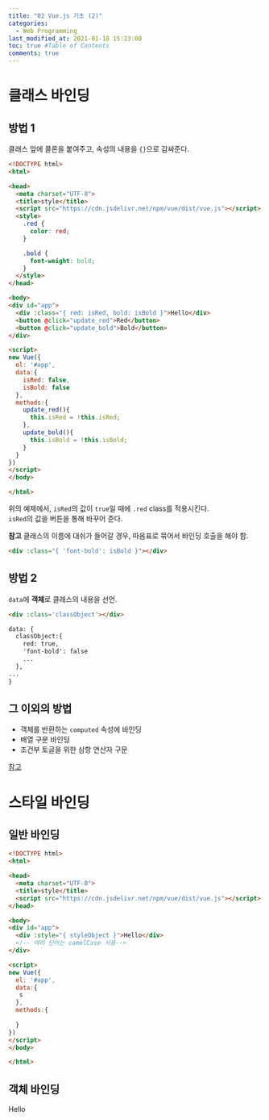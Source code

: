 ```yaml
---
title: "02 Vue.js 기초 (2)"
categories: 
  - Web Programming
last_modified_at: 2021-01-18 15:23:00
toc: true #Table of Contents
comments: true
---
```


# 클래스 바인딩  
## 방법 1
클래스 앞에 콜론을 붙여주고, 속성의 내용을 `{}`으로 감싸준다.
```html
<!DOCTYPE html>
<html>

<head>
  <meta charset="UTF-8">
  <title>style</title>
  <script src="https://cdn.jsdelivr.net/npm/vue/dist/vue.js"></script>
  <style>
    .red {
      color: red;
    }

    .bold {
      font-weight: bold;
    }
  </style>
</head>

<body>  
<div id="app">
  <div :class="{ red: isRed, bold: isBold }">Hello</div>
  <button @click="update_red">Red</button>
  <button @click="update_bold">Bold</button>
</div>

<script>
new Vue({
  el: '#app',
  data:{
    isRed: false,
    isBold: false
  },
  methods:{
    update_red(){
      this.isRed = !this.isRed;
    },
    update_bold(){
      this.isBold = !this.isBold;
    }
  }
})
</script>
</body>

</html>
```  

위의 예제에서, `isRed`의 값이 `true`일 때에 `.red` class를 적용시킨다.  
`isRed`의 값을 버튼을 통해 바꾸어 준다.  

**참고** 클래스의 이름에 대쉬가 들어갈 경우, 따옴표로 묶어서 바인딩 호출을 해야 함.  
```html
<div :class="{ 'font-bold': isBold }"></div>
```

## 방법 2
`data`에 **객체**로 클래스의 내용을 선언.

```html
<div :class='classObject'></div>
```
```html
data: {
  classObject:{
    red: true,
    'font-bold': false
    ...
  },
...
}

```

## 그 이외의 방법
- 객체를 반환하는 `computed` 속성에 바인딩  
- 배열 구문 바인딩  
- 조건부 토글을 위한 삼항 연산자 구문

[참고](https://kr.vuejs.org/v2/guide/class-and-style.html)

# 스타일 바인딩
## 일반 바인딩
```html
<!DOCTYPE html>
<html>

<head>
  <meta charset="UTF-8">
  <title>style</title>
  <script src="https://cdn.jsdelivr.net/npm/vue/dist/vue.js"></script>
</head>

<body>  
<div id="app">
  <div :style="{ styleObject }">Hello</div>
  <!-- 여러 단어는 camelCase 사용-->
</div>

<script>
new Vue({
  el: '#app',
  data:{
   s
  },
  methods:{
    
  }
})
</script>
</body>

</html>
```
## 객체 바인딩
<!DOCTYPE html>
<html>

<head>
  <meta charset="UTF-8">
  <title>style</title>
  <script src="https://cdn.jsdelivr.net/npm/vue/dist/vue.js"></script>
</head>

<body>  
<div id="app">
  <div :style="styleObject">Hello</div>
  <!-- 객체 바인딩 시 중괄호없이. -->
</div>

<script>
new Vue({
  el: '#app',
  data: {
    styleObject: {
      color: 'red',
      fontSize: '30px'
    }
  },
  methods:{
    
  }
})
</script>
</body>

</html>

